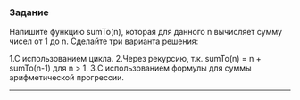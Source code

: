 ### Задание 
Напишите функцию sumTo(n), которая для данного n вычисляет сумму чисел от 1 до n.
Сделайте три варианта решения:

1.С использованием цикла.
2.Через рекурсию, т.к. sumTo(n) = n + sumTo(n-1) для n > 1.
3.С использованием формулы для суммы арифметической прогрессии.
***